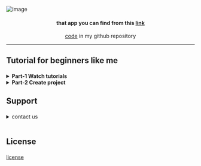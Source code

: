 ![image](http://dj-dj.herokuapp.com/media/Screenshot_from_2021-08-17_11-20-33.png)


<div align="center">
<strong>
<h4>

that app you can find from this [link](http://dj-dj.herokuapp.com/)

</h4>
</strong>
</div>





<div align="center">

[code](https://github.com/usery4/drf-docker-heroku) in my github repository

</div>
<hr>

<b>
<h2>

Tutorial for beginners like me
</h2>

</b>



<details>
<summary><b>Part-1 Watch tutorials</b>
</summary>
<br>

 [Python tutorial](https://www.youtube.com/watch?v=fp5-XQFr_nk)

 [Django tutorial](https://www.youtube.com/watch?v=6K83dgjkQNw)

 [Django Rest Framework tutorial](https://www.youtube.com/watch?v=B38aDwUpcFc)

 [Docker tutorial](https://www.youtube.com/watch?v=pTFZFxd4hOI)

 [Django on Docker to Heroku tutorial](https://www.youtube.com/watch?v=1pZbuvbvYY8)

<br>
</details>

<details>
<summary><b>Part-2 Create project</b>
</summary>
<br>
First of all we need to install all packpages.

<ul>
  <li>python3 -m pip install --upgrade pip</li>
  <li>pip3 install django</li>
  <li>pip3 install djangorestframework</li>
  <li>pip3 install django-filter</li>
  <li>pip3 install django-admin-interface</li>
  <li>pip3 install dj-database-url</li>
  <li>apk add --no-cache jpeg-dev zlib-dev&& pip3 install Pillow</li>
  <li>apk update \ && apk add postgresql-dev gcc python3-dev musl-dev</li>
  <li>apk add --update --no-cache --virtual .tmp-build-deps \
	gcc libc-dev linux-headers postgresql-dev</li>
  <li>pip3 install psycopg2</li>
  <li>pip3 install gunicorn</li>
</ul> 

Create virtualenv, start project, build docker image, register on heroku , deploy your image on heroku and <b>oowoalya
you created simple site</b>

<br>
</details>

<b>
<h2>

Support
</h2>
</b>





<details>
<summary>contact us
</summary>
<br>

[Donate](http://thank-you-4-donate.com/)

[Our mail](http://we-don't-have-mail.com/)

[Have problem ?](http://that-not-my-problem.com/)
<br>
</details>
<br>

<b>
<h2>

License
</h2>
</b>

[license](http://i-don't-have-license.com/)





































